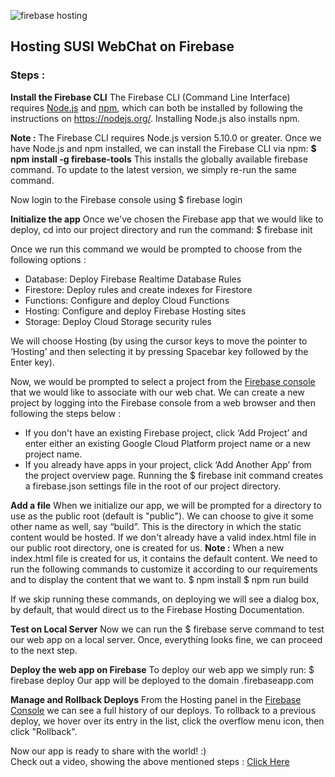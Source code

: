 ![firebase hosting](https://github.com/fossasia/chat.susi.ai/blob/master/docs/img/blog_1_img.png)


## Hosting SUSI WebChat on Firebase 

### Steps :

**Install the Firebase CLI**
The Firebase CLI (Command Line Interface) requires [Node.js](https://nodejs.org/) and [npm](https://www.npmjs.org/), which can both be installed by following the instructions on https://nodejs.org/. Installing Node.js also installs npm.

**Note :** The Firebase CLI requires Node.js version 5.10.0 or greater.
Once we have Node.js and npm installed, we can install the Firebase CLI via npm:
**$ npm install -g firebase-tools**
This installs the globally available firebase command. To update to the latest version, we simply re-run the same command.

Now login to the Firebase console using 
 $ firebase login 
>
**Initialize the app** 
 Once we've chosen the Firebase app that we would like to deploy, cd into our project directory and run the command:
 $ firebase init

Once we run this command we would be prompted to choose from the following options :
>
* Database: Deploy Firebase Realtime Database Rules
* Firestore: Deploy rules and create indexes for Firestore
* Functions: Configure and deploy Cloud Functions
* Hosting: Configure and deploy Firebase Hosting sites
* Storage: Deploy Cloud Storage security rules
>
We will choose Hosting (by using the cursor keys to move the pointer to ‘Hosting’ and then selecting it by pressing Spacebar key followed by the Enter key).
>
Now, we would be prompted to select a project from the [Firebase console](https://console.firebase.google.com/) that we would like to associate with our web chat. We can create a new project by logging into the Firebase console from a web browser and then following the steps below :
* If you don't have an existing Firebase project, click ‘Add Project’ and enter either an existing Google Cloud Platform project name or a new project name.
* If you already have apps in your project, click ‘Add Another App’ from the project overview page.
Running the $ firebase init command creates a firebase.json settings file in the root of our project directory. 


**Add a file**
When we initialize our app, we will be prompted for a directory to use as the public root (default is "public"). We can choose to give it some other name as well, say “build”. This is the directory in which the static content would be hosted. If we don't already have a valid index.html file in our public root directory, one is created for us.
**Note :** When a new index.html file is created for us, it contains the default content. We need to run the following commands to customize it according to our requirements and to display the content that we want to.
$ npm install
$ npm run build
>
If we skip running these commands, on deploying we will see a dialog box, by default, that would direct us to the Firebase Hosting Documentation.

**Test on Local Server**
Now we can run the $ firebase serve command to test our web app on a local server. Once, everything looks fine, we can proceed to the next step. 
>
**Deploy the web app on Firebase**
To deploy our web app we simply run:
$ firebase deploy
Our app will be deployed to the domain <OUR-FIREBASE-APP>.firebaseapp.com
>
**Manage and Rollback Deploys**
From the Hosting panel in the [Firebase Console](https://console.firebase.google.com/) we can see a full history of our deploys. To rollback to a previous deploy, we hover over its entry in the list, click the overflow menu icon, then click "Rollback".
>
Now our app is ready to share with the world! :)  
Check out a video, showing the above mentioned steps : [Click Here](https://youtu.be/7iVKBwR40N8)

